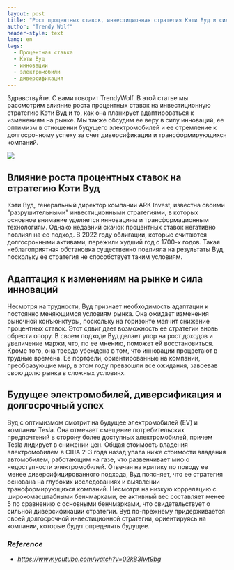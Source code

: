 ```yaml
---
layout: post
title: "Рост процентных ставок, инвестиционная стратегия Кэти Вуд и сила инноваций"
author: "Trendy Wolf"
header-style: text
lang: en
tags:
  - Процентная ставка
  - Кэти Вуд
  - инновации
  - электромобили
  - диверсификация
---
```


Здравствуйте. С вами говорит TrendyWolf. В этой статье мы рассмотрим влияние роста процентных ставок на инвестиционную стратегию Кэти Вуд и то, как она планирует адаптироваться к изменениям на рынке. Мы также обсудим ее веру в силу инноваций, ее оптимизм в отношении будущего электромобилей и ее стремление к долгосрочному успеху за счет диверсификации и трансформирующихся компаний.

<img
    src="https://i.ytimg.com/vi/02kB3Iwt9bg/hqdefault.jpg"
/>


## Влияние роста процентных ставок на стратегию Кэти Вуд
Кэти Вуд, генеральный директор компании ARK Invest, известна своими "разрушительными" инвестиционными стратегиями, в которых основное внимание уделяется инновациям и трансформационным технологиям. Однако недавний скачок процентных ставок негативно повлиял на ее подход. В 2022 году облигации, которые считаются долгосрочными активами, пережили худший год с 1700-х годов. Такая неблагоприятная обстановка существенно повлияла на результаты Вуд, поскольку ее стратегия не способствует таким условиям.

## Адаптация к изменениям на рынке и сила инноваций
Несмотря на трудности, Вуд признает необходимость адаптации к постоянно меняющимся условиям рынка. Она ожидает изменения рыночной конъюнктуры, поскольку на горизонте маячит снижение процентных ставок. Этот сдвиг дает возможность ее стратегии вновь обрести опору. В своем подходе Вуд делает упор на рост доходов и увеличение маржи, что, по ее мнению, поможет ей восстановиться. Кроме того, она твердо убеждена в том, что инновации процветают в трудные времена. Ее портфели, ориентированные на компании, преобразующие мир, в этом году превзошли все ожидания, завоевав свою долю рынка в сложных условиях.

## Будущее электромобилей, диверсификация и долгосрочный успех
Вуд с оптимизмом смотрит на будущее электромобилей (EV) и компании Tesla. Она отмечает смещение потребительских предпочтений в сторону более доступных электромобилей, причем Tesla лидирует в снижении цен. Общая стоимость владения электромобилем в США 2-3 года назад упала ниже стоимости владения автомобилем, работающим на газе, что развенчивает миф о недоступности электромобилей. Отвечая на критику по поводу ее менее диверсифицированного подхода, Вуд поясняет, что ее стратегия основана на глубоких исследованиях и выявлении трансформирующихся компаний. Несмотря на низкую корреляцию с широкомасштабными бенчмарками, ее активный вес составляет менее 5 по сравнению с основными бенчмарками, что свидетельствует о сильной диверсификации стратегии. Вуд по-прежнему придерживается своей долгосрочной инвестиционной стратегии, ориентируясь на компании, которые будут определять будущее.


### _Reference_
- _https://www.youtube.com/watch?v=02kB3Iwt9bg_

